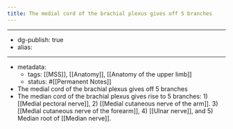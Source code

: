 ```yaml
---
title: The medial cord of the brachial plexus gives off 5 branches
---
```


- --
- dg-publish: true
- alias:
- --
- metadata:
	- tags: [[MSS]], [[Anatomy]], [[Anatomy of the upper limb]]
	- status: #[[Permanent Notes]]
- The medial cord of the brachial plexus gives off 5 branches
- The median cord of the brachial plexus gives rise to 5 branches: 1) [[Medial pectoral nerve]], 2) [[Medial cutaneous nerve of the arm]]. 3) [[Medial cutaneous nerve of the forearm]], 4) [[Ulnar nerve]], and 5) Median root of [[Median nerve]].